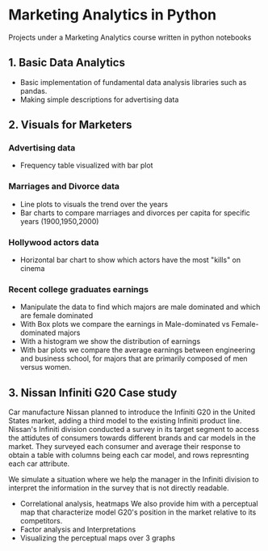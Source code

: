 # Marketing Analytics in Python
Projects under a Marketing Analytics course written in python notebooks

## 1. Basic Data Analytics 
- Basic implementation of fundamental data analysis libraries such as pandas.
- Making simple descriptions for advertising data


## 2. Visuals for Marketers 
### Advertising data
- Frequency table visualized with bar plot
### Marriages and Divorce data 
- Line plots to visuals the trend over the years
- Bar charts to compare marriages and divorces per capita for specific years (1900,1950,2000)
### Hollywood actors data 
- Horizontal bar chart to show which actors have the most "kills" on cinema
### Recent college graduates earnings 
- Manipulate the data to find which majors are male dominated and which are female dominated
- With Box plots we compare the earnings in Male-dominated vs Female-dominated majors
- With a histogram we show the distribution of earnings
- With bar plots we compare the average earnings between engineering and business school, for majors that are primarily composed of men versus women.

## 3. Nissan Infiniti G20 Case study
Car manufacture Nissan planned to introduce the Infiniti G20 in the United States market, adding a third model to the existing Infiniti product line. Nissan's Infiniti division conducted a survey in its target segment to access the attidutes of consumers towards different brands and car models in the market. They surveyed each consumer and average their response to obtain a table with columns being each car model, and rows represnting each car attribute.

We simulate a situation where we help the manager in the Infiniti division to interpret the information in the survey that is not directly readable.
- Correlational analysis, heatmaps
We also provide him with a perceptual map that characterize model G20's position in the market relative to its competitors.
- Factor analysis and Interpretations
- Visualizing the perceptual maps over 3 graphs
